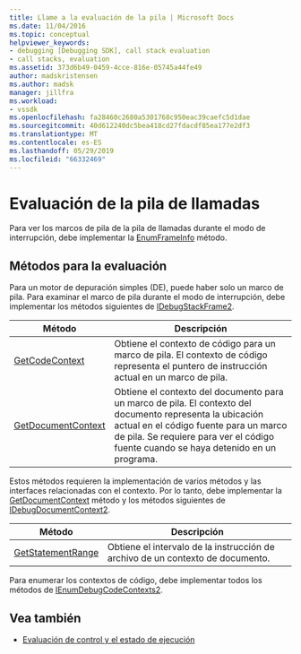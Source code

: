 ```yaml
---
title: Llame a la evaluación de la pila | Microsoft Docs
ms.date: 11/04/2016
ms.topic: conceptual
helpviewer_keywords:
- debugging [Debugging SDK], call stack evaluation
- call stacks, evaluation
ms.assetid: 373d6b49-0459-4cce-816e-05745a44fe49
author: madskristensen
ms.author: madsk
manager: jillfra
ms.workload:
- vssdk
ms.openlocfilehash: fa28460c2680a5301768c950eac39caefc5d1dae
ms.sourcegitcommit: 40d612240dc5bea418cd27fdacdf85ea177e2df3
ms.translationtype: MT
ms.contentlocale: es-ES
ms.lasthandoff: 05/29/2019
ms.locfileid: "66332469"
---
```

# <a name="call-stack-evaluation"></a>Evaluación de la pila de llamadas
Para ver los marcos de pila de la pila de llamadas durante el modo de interrupción, debe implementar la [EnumFrameInfo](../../extensibility/debugger/reference/idebugthread2-enumframeinfo.md) método.

## <a name="methods-for-evaluation"></a>Métodos para la evaluación
 Para un motor de depuración simples (DE), puede haber solo un marco de pila. Para examinar el marco de pila durante el modo de interrupción, debe implementar los métodos siguientes de [IDebugStackFrame2](../../extensibility/debugger/reference/idebugstackframe2.md).

|Método|Descripción|
|------------|-----------------|
|[GetCodeContext](../../extensibility/debugger/reference/idebugstackframe2-getcodecontext.md)|Obtiene el contexto de código para un marco de pila. El contexto de código representa el puntero de instrucción actual en un marco de pila.|
|[GetDocumentContext](../../extensibility/debugger/reference/idebugstackframe2-getdocumentcontext.md)|Obtiene el contexto del documento para un marco de pila. El contexto del documento representa la ubicación actual en el código fuente para un marco de pila. Se requiere para ver el código fuente cuando se haya detenido en un programa.|

 Estos métodos requieren la implementación de varios métodos y las interfaces relacionadas con el contexto. Por lo tanto, debe implementar la [GetDocumentContext](../../extensibility/debugger/reference/idebugcodecontext2-getdocumentcontext.md) método y los métodos siguientes de [IDebugDocumentContext2](../../extensibility/debugger/reference/idebugdocumentcontext2.md).

|Método|Descripción|
|------------|-----------------|
|[GetStatementRange](../../extensibility/debugger/reference/idebugdocumentcontext2-getstatementrange.md)|Obtiene el intervalo de la instrucción de archivo de un contexto de documento.|

 Para enumerar los contextos de código, debe implementar todos los métodos de [IEnumDebugCodeContexts2](../../extensibility/debugger/reference/ienumdebugcodecontexts2.md).

## <a name="see-also"></a>Vea también
- [Evaluación de control y el estado de ejecución](../../extensibility/debugger/execution-control-and-state-evaluation.md)